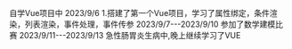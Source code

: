 自学Vue项目中
2023/9/6 1.搭建了第一个Vue项目，学习了属性绑定，条件渲染，列表渲染，事件处理，事件传参
2023/9/7---2023/9/10 参加了数学建模比赛
2023/9/11---2023/9/13 急性肠胃炎生病中,晚上继续学习了VUE
